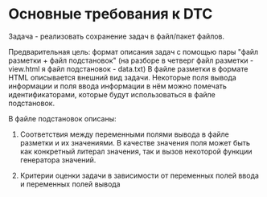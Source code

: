 # Основные требования к DTC

Задача - реализовать сохранение задач в файл/пакет файлов.

Предварительная цель: формат описания задач с помощью пары "файл разметки + файл подстановок"
(на разборе в четверг файл разметки - view.html я файл подстановок - data.txt)
В файле разметки в формате HTML описывается внешний вид задачи.
Некоторые поля вывода информации и поля ввода информации в нём можно помечать идентификаторами, которые будут использоваться в файле подстановок.

В файле подстановок описаны:
1. Соответствия между переменными полями вывода в файле разметки и их значениями.
В качестве значения поля может быть как конкретный литерал значения, так и вызов некоторой функции генератора значений.

2. Критерии оценки задачи в зависимости от переменных полей ввода и переменных полей вывода